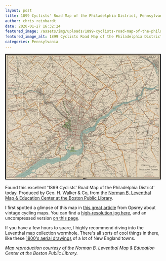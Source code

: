 ```yaml
---
layout: post
title: 1899 Cyclists' Road Map of the Philadelphia District, Pennsylvania
author: chris_reinhardt
date: 2020-01-27 16:32:24
featured_image: /assets/img/uploads/1899-cyclists-road-map-of-the-philadelphia-district-pa-small.jpg
featured_image_alt: 1899 Cyclists Road Map of the Philadelphia District
categories: Pennsylvania
---
```

[![1899 Cyclists Road Map of the Philadelphia District](/assets/img/uploads/1899-cyclists-road-map-of-the-philadelphia-district-pa-small.jpg "1899 Cyclists' Road Map of the Philadelphia District, PA")](/assets/img/uploads/1899-cyclists-road-map-of-the-philadelphia-district-pa.jpg)

Found this excellent '1899 Cyclists' Road Map of the Philadelphia District' today. Produced by Geo. H. Walker & Co, from the [Norman B. Leventhal Map & Education Center at the Boston Public Library](https://collections.leventhalmap.org/search/commonwealth:4m90fd265).

<!--more-->

I first spotted a glimpse of this map in [this great article](https://www.osprey.com/stories/vintage-cycling-maps/) from Opsrey about vintage cycling maps.  You can find a [high-resolution jpg here](/assets/img/uploads/1899-cyclists-road-map-of-the-philadelphia-district-pa.jpg), and an uncompressed version [on this page](https://collections.leventhalmap.org/search/commonwealth:4m90fd265). 

If you have a few hours to spare, I highly recommend diving into the Leventhal map collection wormhole.  There's all sorts of cool things in there, like these [1800's aerial drawings](https://collections.leventhalmap.org/search/commonwealth:cj82m038m) of a lot of New England towns.  

*Map reproduction courtesy of the Norman B. Leventhal Map & Education Center at the Boston Public Library.*
